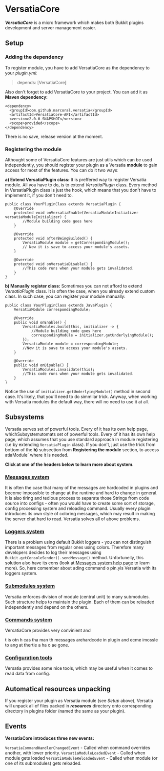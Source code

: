
# VersatiaCore
***VersatiaCore*** is a micro framework which makes both Bukkit plugins development and server management easier.

## Setup

### Adding the dependency

To register module, you have to add VersatiaCore as the dependency to your *plugin.yml*:

> depends: [VersatiaCore]

Also don't forget to add VersatiaCore to your project.
You can add it as **Maven dependency**:

    <dependency>
	  <groupId>com.github.marcoral.versatia</groupId>
	  <artifactId>VersatiaCore-API</artifactId>
	  <version>2.0.0-SNAPSHOT</version>
	  <scope>provided</scope>
	</dependency>

There is no save, release version at the moment.


### Registering the module

Althought some of VersatiaCore features are just utils which can be used independently, you should register your plugin as a Versatia **module** to gain access for most of the features. You can do it two ways:

**a) Extend VersatiaPlugin class:**
It is preffered way to register Versatia module. All you have to do, is to extend *VersatiaPlugin* class. Every method in VersatiaPlugin class is just the hook, which means that you don't have to implement it, if you don't need to.

	public class YourPluginClass extends VersatiaPlugin {
		@Override  
		protected void onVersatiaEnable(VersatiaModuleInitializer versatiaModuleInitializer) {
			//Module building code goes here
		}

		@Override
		protected void afterBeingBuilded() {
			VersatiaModule module = getCorrespondingModule();
			// Now it is save to access your module's assets.
		}
		
		@Override
		protected void onVersatiaDisable() {
			//This code runs when your module gets invalidated.
		}
	}

**b) Manually register class:**
Sometimes you can not afford to extend *VersatiaPlugin* class. It is often the case, when you already extend custom class. In such case, you can register your module manually:

	public class YourPluginClass extends JavaPlugin {
		VersatiaModule correspondingModule;

		@Override  
		public void onEnable() {
	        VersatiaModules.build(this, initializer -> {
	   			//Module building code goes here
	            correspondingModule = initializer.getUnderlyingModule();
	        });
	        VersatiaModule module = correspondingModule;
			//Now it is save to access your module's assets.
		}

		@Override
		public void onDisable() {
			VersatiaModules.invalidate(this);
			//This code runs when your module gets invalidated.
		}
	}

Notice the use of `initializer.getUnderlyingModule()` method in second case.
It's likely, that you'll need to do simmilar trick. Anyway, when working with Versatia modules the default way, there will no need to use it at all.

## Subsystems
Versatia serves set of powerful tools. Every of it has its own help page, whichSubsystemutomats set of powerful tools. Every of it has its own help page, which assumes that you use standard approach in module registering (i.e by extending `VersatiaPlugin` class). If you don't, just use the trick from bottom of the **b)** subsection from **Registering the module** section, to access atiaModule` where it is needed.


**Click at one of the headers below to learn more about system.**

 ### [Messages system](./help_pages/messages.md)

 
It is often the case that many of the messages are hardcoded in plugins and become  impossible to change at the runtime and hard to change in general.
It is also tiring and tedious process to separate those Strings from code source into configs - often you would have to create some sort of storage, config processing system and reloading command.
Usually every plugin introduces its own style of coloring messages, which may result in making the server chat hard to read.
Versatia solves all of above problems.

### [Loggers system](./help_pages/loggers.md)

There is a problem using default Bukkit loggers - you can not distinguish important messages from regular ones using colors. Therefore many developers decides to log their messages using `Bukkit.getConsoleSender().sendMessage()` method.
Unfortunelly, this solution also have its cons (look at [Messages system help page](./help_pages/messages.md) to learn more). So, here comember about ading command o pin.yls Versatia with its loggers system.

### [Submodules system](./help_pages/submodules.md)

Versatia enforces division of module (central unit) to many submodules. Such structure helps to maintain the plugin. Each of them can be reloaded independently and depend on the others.

### [Commands system](./help_pages/commands.md)

VersatiaCore provides very convinient and
 
t is otn h cas tha man th messages arehardcode in plugin and ecme  imossle to ang at thertie a ha o ae gone.


### [Configuration tools](./help_pages/configuration_tools.md)

Versatia provides some nice tools, which may be useful when it comes to read data from config.

## Automatical resources unpacking
If you register your plugin as Versatia module (see *Setup* above), Versatia will unpack all of files packed in ***resources*** directory onto corresponding directory in plugins folder (named the same as your plugin).

## Events

**VersatiaCore introduces three new events:**


`VersatiaCommandHandlerChangedEvent` - Called when command overrides another, with lower priority.
`VersatiaModuleLoadedEvent` - Called when module gets loaded
`VersatiaModuleReloadedEvent` - Called when module (or one of its submodules) gets reloaded.